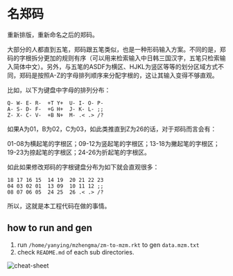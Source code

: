 
# 名郑码

重新排版，重新命名之后的郑码。

大部分的人都直到五笔，郑码跟五笔类似，也是一种形码输入方案。不同的是，郑码的字根拆分更加的规则有序（可以用来检索输入中日韩三国汉字，五笔只检索输入简体中文）。另外，与五笔的ASDF为横区、HJKL为竖区等等的划分区域方式不同，郑码是按照A-Z的字母排列顺序来分配字根的，这让其输入变得不够直观。

比如，以下为键盘中字母的排列分布：

```
Q- W- E- R-  +T Y+  U- I- O- P-
A- S- D- F-  +G H+  J- K- L- ;;
Z- X- C- V-  +B N+  M- .< .> /?
```

如果A为01，B为02，C为03，如此类推直到Z为26的话，对于郑码而言会有：

01-08为横起笔的字根区；09-12为竖起笔的字根区；13-18为撇起笔的字根区；19-23为捺起笔的字根区；24-26为折起笔的字根区。

如此如果修改郑码的字根键盘分布为如下就会直观很多：

```
18 17 16 15  14 19  20 21 22 23
04 03 02 01  13 09  10 11 12 ;;
08 07 06 05  24 25  26 .< .> /?
```

所以，这就是本工程代码在做的事情。

## how to run and gen
1. run `/home/yanying/mzhengma/zm-to-mzm.rkt` to gen `data.mzm.txt`
2. check `README.md` of each sub directories.


![cheat-sheet](https://raw.githubusercontent.com/yanyingwang/mzhengma/master/cheat-sheet.jpg)